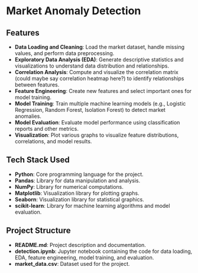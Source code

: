 # Market Anomaly Detection

## Features

- **Data Loading and Cleaning**: Load the market dataset, handle missing values, and perform data preprocessing.
- **Exploratory Data Analysis (EDA)**: Generate descriptive statistics and visualizations to understand data distribution and relationships.
- **Correlation Analysis**: Compute and visualize the correlation matrix (could maybe say correlation heatmap here?) to identify relationships between features.
- **Feature Engineering**: Create new features and select important ones for model training.
- **Model Training**: Train multiple machine learning models (e.g., Logistic Regression, Random Forest, Isolation Forest) to detect market anomalies.
- **Model Evaluation**: Evaluate model performance using classification reports and other metrics.
- **Visualization**: Plot various graphs to visualize feature distributions, correlations, and model results.

## Tech Stack Used

- **Python**: Core programming language for the project.
- **Pandas**: Library for data manipulation and analysis.
- **NumPy**: Library for numerical computations.
- **Matplotlib**: Visualization library for plotting graphs.
- **Seaborn**: Visualization library for statistical graphics.
- **scikit-learn**: Library for machine learning algorithms and model evaluation.

## Project Structure

- **README.md**: Project description and documentation.
- **detection.ipynb**: Jupyter notebook containing the code for data loading, EDA, feature engineering, model training, and evaluation.
- **market_data.csv**: Dataset used for the project.
